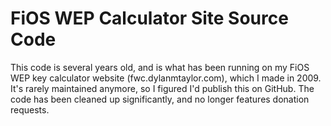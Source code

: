 # FiOS WEP Calculator Site Source Code

This code is several years old, and is what has been running on my FiOS WEP key calculator website (fwc.dylanmtaylor.com), which I made in 2009. It's rarely maintained anymore, so I figured I'd publish this on GitHub. The code has been cleaned up significantly, and no longer features donation requests.
